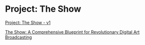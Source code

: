 # Project: The Show

[Project: The Show - v1](Project%20The%20Show%20116faa2a7b8a8179a984cf2560b6c33a/Project%20The%20Show%20-%20v1%20116faa2a7b8a80efb2e4c7ee67e2e620.md)

[The Show: A Comprehensive Blueprint for Revolutionary Digital Art Broadcasting](Project%20The%20Show%20116faa2a7b8a8179a984cf2560b6c33a/The%20Show%20A%20Comprehensive%20Blueprint%20for%20Revolutiona%20116faa2a7b8a8010bc11d5b01e552e80.md)